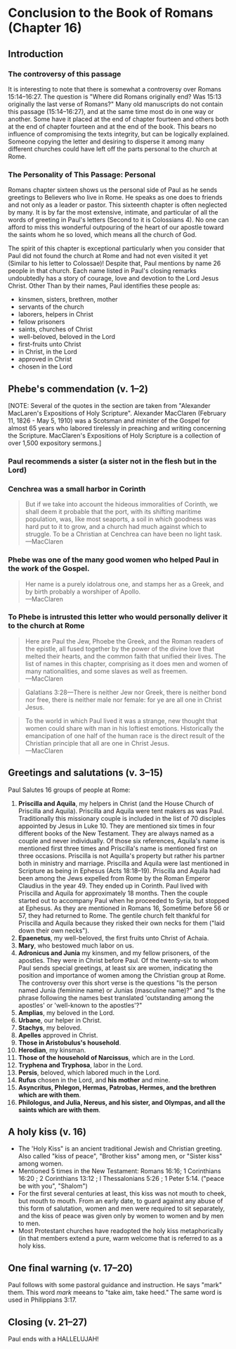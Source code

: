 # Conclusion to the Book of Romans (Chapter 16)

## Introduction

### The controversy of this passage

It is interesting to note that there is somewhat a controversy over Romans 15:14–16:27. The question is "Where did Romans originally end? Was 15:13 originally the last verse of Romans?" Many old manuscripts do not contain this passage (15:14–16:27), and at the same time most do in one way or another. Some have it placed at the end of chapter fourteen and others both at the end of chapter fourteen and at the end of the book. This bears no influence of compromising the texts integrity, but can be logically explained. Someone copying the letter and desiring to disperse it among many different churches could have left off the parts personal to the church at Rome.

### The Personality of This Passage: Personal

Romans chapter sixteen shows us the personal side of Paul as he sends greetings to Believers who live in Rome. He speaks as one does to friends and not only as a leader or pastor. This sixteenth chapter is often neglected by many. It is by far the most extensive, intimate, and particular of all the words of greeting in Paul's letters (Second to it is Colossians 4). No one can afford to miss this wonderful outpouring of the heart of our apostle toward the saints whom he so loved, which means all the church of God.

The spirit of this chapter is exceptional particularly when you consider that Paul did not found the church at Rome and had not even visited it yet (Similar to his letter to Colossae)! Despite that, Paul mentions by name 26 people in that church. Each name listed in Paul's closing remarks undoubtedly has a story of courage, love and devotion to the Lord Jesus Christ. Other Than by their names, Paul identifies these people as:

* kinsmen, sisters, brethren, mother
* servants of the church
* laborers, helpers in Christ
* fellow prisoners
* saints, churches of Christ
* well-beloved, beloved in the Lord
* first-fruits unto Christ
* in Christ, in the Lord
* approved in Christ
* chosen in the Lord

## Phebe's commendation (v. 1–2)

[NOTE: Several of the quotes in the section are taken from "Alexander MacLaren's Expositions of Holy Scripture". Alexander MacClaren (February 11, 1826 - May 5, 1910) was a  Scotsman and minister of the Gospel for almost 65 years who labored tirelessly in preaching and writing concerning the Scripture. MacClaren's Expositions of Holy Scripture is a collection of over 1,500 expository sermons.]

### Paul recommends a sister (a sister not in the flesh but in the Lord)

### Cenchrea was a small harbor in Corinth

> But if we take into account the hideous immoralities of Corinth, we shall deem it probable that the port, with its shifting maritime population, was, like most seaports, a soil in which goodness was hard put to it to grow, and a church had much against which to struggle. To be a Christian at Cenchrea can have been no light task.  
> —MacClaren

### Phebe was one of the many good women who helped Paul in the work of the Gospel.

> Her name is a purely idolatrous one, and stamps her as a Greek, and by birth probably a worshiper of Apollo.  
> —MacClaren

### To Phebe is intrusted this letter who would personally deliver it to the church at Rome

> Here are Paul the Jew, Phoebe the Greek, and the Roman readers of the epistle, all fused together by the power of the divine love that melted their hearts, and the common faith that unified their lives. The list of names in this chapter, comprising as it does men and women of many nationalities, and some slaves as well as freemen.  
> —MacClaren

> Galatians 3:28—There is neither Jew nor Greek, there is neither bond nor free, there is neither male nor female: for ye are all one in Christ Jesus.

> To the world in which Paul lived it was a strange, new thought that women could share with man in his loftiest emotions. Historically the emancipation of one half of the human race is the direct result of the Christian principle that all are one in Christ Jesus.   
> —MacClaren

## Greetings and salutations (v. 3–15)

Paul Salutes 16 groups of people at Rome:

1. **Priscilla and Aquila**, my helpers in Christ (and the House Church of Priscilla and Aquila). Priscilla and Aquila were tent makers as was Paul. Traditionally this missionary couple is included in the list of 70 disciples appointed by Jesus in Luke 10. They are mentioned six times in four different books of the New Testament. They are always named as a couple and never individually. Of those six references, Aquila's name is mentioned first three times and Priscilla's name is mentioned first on three occasions. Priscilla is not Aquilla's property but rather his partner both in ministry and marriage. Priscilla and Aquila were last mentioned in Scripture as being in Ephesus (Acts 18:18–19). Priscilla and Aquila had been among the Jews expelled from Rome by the Roman Emperor Claudius in the year 49. They ended up in Corinth. Paul lived with Priscilla and Aquila for approximately 18 months. Then the couple started out to accompany Paul when he proceeded to Syria, but stopped at Ephesus. As they are mentioned in Romans 16, Sometime before 56 or 57, they had returned to Rome. The gentile church felt thankful for Priscilla and Aquila because they risked their own necks for them ("laid down their own necks").
2. **Epaenetus**, my well-beloved, the first fruits unto Christ of Achaia.
3. **Mary**, who bestowed much labor on us.
4. **Adronicus and Junia** my kinsmen, and my fellow prisoners, of the apostles. They were in Christ before Paul. Of the twenty-six to whom Paul sends special greetings, at least six are women, indicating the position and importance of women among the Christian group at Rome. The controversy over this short verse is the questions "Is the person named Junia (feminine name) or Junias (masculine name)?" and "Is the phrase following the names best translated 'outstanding among the apostles' or 'well-known to the apostles'?"
5. **Amplias**, my beloved in the Lord.
6. **Urbane**, our helper in Christ.
7. **Stachys**, my beloved.
8. **Apelles** approved in Christ.
9. **Those in Aristobulus's household**.
10. **Herodian**, my kinsman.
11. **Those of the household of Narcissus**, which are in the Lord.
12. **Tryphena and Tryphosa**, labor in the Lord.
13. **Persis**, beloved, which labored much in the Lord.
14. **Rufus** chosen in the Lord, and **his mother** and mine.
15. **Asyncritus, Phlegon, Hermas, Patrobas, Hermes, and the brethren which are with them**.
16. **Philologus, and Julia, Nereus, and his sister, and Olympas, and all the saints which are with them**.

## A holy kiss (v. 16)

* The 'Holy Kiss" is an ancient traditional Jewish and Christian greeting. Also called "kiss of peace", "Brother kiss" among men, or "Sister kiss" among women. 
* Mentioned 5 times in the New Testament: Romans 16:16; 1 Corinthians 16:20 ; 2 Corinthians 13:12 ; I Thessalonians 5:26 ; 1 Peter 5:14. ("peace be with you", "Shalom")
* For the first several centuries at least, this kiss was not mouth to cheek, but mouth to mouth. From an early date, to guard against any abuse of this form of salutation, women and men were required to sit separately, and the kiss of peace was given only by women to women and by men to men.
* Most Protestant churches have readopted the holy kiss metaphorically (in that members extend a pure, warm welcome that is referred to as a holy kiss.

## One final warning (v. 17–20)

Paul follows with some pastoral guidance and instruction. He says "mark" them. This word _mark_ meeans to "take aim, take heed." The same word is used in Philippians 3:17.

## Closing (v. 21–27)

Paul ends with a HALLELUJAH!

